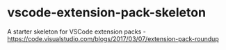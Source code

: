 # vscode-extension-pack-skeleton
A starter skeleton for VSCode extension packs - https://code.visualstudio.com/blogs/2017/03/07/extension-pack-roundup
